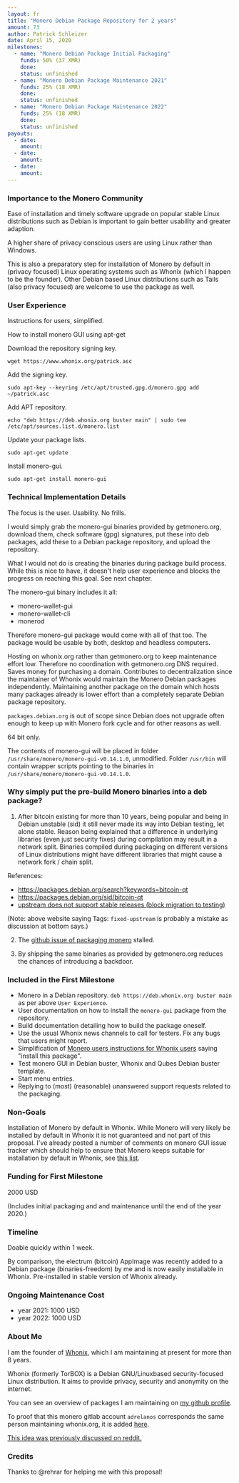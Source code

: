 ```yaml
---
layout: fr
title: "Monero Debian Package Repository for 2 years"
amount: 73
author: Patrick Schleizer
date: April 15, 2020
milestones:
  - name: "Monero Debian Package Initial Packaging"
    funds: 50% (37 XMR)
    done:
    status: unfinished
  - name: "Monero Debian Package Maintenance 2021"
    funds: 25% (18 XMR)
    done:
    status: unfinished
  - name: "Monero Debian Package Maintenance 2022"
    funds: 25% (18 XMR)
    done:
    status: unfinished
payouts:
  - date:
    amount:
  - date:
    amount:
  - date:
    amount:
---
```


### Importance to the Monero Community

Ease of installation and timely software upgrade on popular stable Linux distributions such as Debian is important to gain better usability and greater adaption.

A higher share of privacy conscious users are using Linux rather than Windows.

This is also a preparatory step for installation of Monero by default in (privacy focused) Linux operating systems such as Whonix (which I happen to be the founder). Other Debian based Linux distributions such as Tails (also privacy focused) are welcome to use the package as well.

### User Experience

Instructions for users, simplified.

How to install monero GUI using apt-get

Download the repository signing key.

    wget https://www.whonix.org/patrick.asc

Add the signing key.

    sudo apt-key --keyring /etc/apt/trusted.gpg.d/monero.gpg add ~/patrick.asc

Add APT repository.

    echo "deb https://deb.whonix.org buster main" | sudo tee /etc/apt/sources.list.d/monero.list

Update your package lists.

    sudo apt-get update

Install monero-gui.

    sudo apt-get install monero-gui

### Technical Implementation Details

The focus is the user. Usability. No frills.

I would simply grab the monero-gui binaries provided by getmonero.org, download them, check software (gpg) signatures, put these into deb packages, add these to a Debian package repository, and upload the repository.

What I would not do is creating the binaries during package build process. While this is nice to have, it doesn't help user experience and blocks the progress on reaching this goal. See next chapter.

The monero-gui binary includes it all:

* monero-wallet-gui
* monero-wallet-cli
* monerod

Therefore monero-gui package would come with all of that too. The package would be usable by both, desktop and headless computers.

Hosting on whonix.org rather than getmonero.org to keep maintenance effort low. Therefore no coordination with getmonero.org DNS required. Saves money for purchasing a domain. Contributes to decentralization since the maintainer of Whonix would maintain the Monero Debian packages independently. Maintaining another package on the domain which hosts many packages already is lower effort than a completely separate Debian package repository.

`packages.debian.org` is out of scope since Debian does not upgrade often enough to keep up with Monero fork cycle and for other reasons as well.

64 bit only.

The contents of monero-gui will be placed in folder `/usr/share/monero/monero-gui-v0.14.1.0`, unmodified. Folder `/usr/bin` will contain wrapper scripts pointing to the binaries in `/usr/share/monero/monero-gui-v0.14.1.0`.

### Why simply put the pre-build Monero binaries into a deb package?

1) After bitcoin existing for more than 10 years, being popular and being in Debian unstable (sid) it still never made its way into Debian testing, let alone stable. Reason being explained that a difference in underlying libraries (even just security fixes) during compilation may result in a network split. Binaries compiled during packaging on different versions of Linux distributions might have different libraries that might cause a network fork / chain split.

References:

* https://packages.debian.org/search?keywords=bitcoin-qt
* https://packages.debian.org/sid/bitcoin-qt
* [upstream does not support stable releases (block migration to testing)](https://bugs.debian.org/cgi-bin/bugreport.cgi?bug=718272)

(Note: above website saying Tags: `fixed-upstream` is probably a mistake as discussion at bottom says.)

2) The [github issue of packaging monero](https://github.com/monero-project/monero/issues/2395) stalled.

3) By shipping the same binaries as provided by getmonero.org reduces the chances of introducing a backdoor.

### Included in the First Milestone

* Monero in a Debian repository. `deb https://deb.whonix.org buster main` as per above `User Experience`.
* User documentation on how to install the `monero-gui` package from the repository.
* Build documentation detailing how to build the package oneself.
* Use the usual Whonix news channels to call for testers. Fix any bugs that users might report.
* Simplification of [Monero users instructions for Whonix users](https://www.whonix.org/wiki/Monero) saying "install this package".
* Test monero GUI in Debian buster, Whonix and Qubes Debian buster template.
* Start menu entries.
* Replying to (most) (reasonable) unanswered support requests related to the packaging.

### Non-Goals

Installation of Monero by default in Whonix. While Monero will very likely be installed by default in Whonix it is not guaranteed and not part of this proposal. I've already posted a number of comments on monero GUI issue tracker which should help to ensure that Monero keeps suitable for installation by default in Whonix, see [this list](https://forums.whonix.org/t/supporting-monero-as-the-default-cryptocurrency/6410/14).

### Funding for First Milestone

2000 USD

(Includes initial packaging and and maintenance until the end of the year 2020.)

### Timeline

Doable quickly within 1 week.

By comparison, the electrum (bitcoin) AppImage was recently added to a Debian package (binaries-freedom) by me and is now easily installable in Whonix. Pre-installed in stable version of Whonix already.

### Ongoing Maintenance Cost

* year 2021: 1000 USD
* year 2022: 1000 USD

### About Me

I am the founder of [Whonix](https://www.whonix.org/), which I am maintaining at present for more than 8 years.

Whonix (formerly TorBOX) is a Debian GNU/Linuxbased security-focused Linux distribution. It aims to provide privacy, security and anonymity on the internet.

You can see an overview of packages I am maintaining on [my github profile](https://github.com/adrelanos).

To proof that this monero gitlab account `adrelanos` corresponds the same person maintaining whonix.org, it is added [here](https://www.whonix.org/wiki/Official_Whonix_Online_Profiles).

[This idea was previously discussed on reddit.](https://www.reddit.com/r/Monero/comments/cowjun/idea_proposal_monero_debian_deb_packages_debian/)

### Credits

Thanks to @rehrar for helping me with this proposal!
